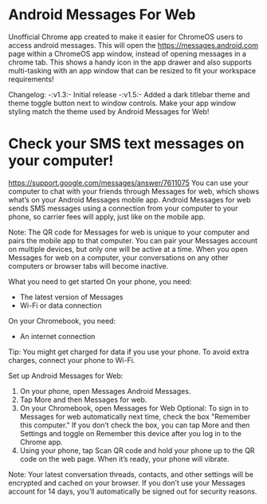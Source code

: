 
# Android Messages For Web
Unofficial Chrome app created to make it easier for ChromeOS users to access android messages.  This will open the https://messages.android.com page within a ChromeOS app window, instead of opening messages in a chrome tab.  This shows a handy icon in the app drawer and also supports multi-tasking with an app window that can be resized to fit your workspace requirements!

Changelog:
 -:v1.3:- Initial release
 -:v1.5:- Added a dark titlebar theme and theme toggle button next to window controls.  Make your app window styling match the theme used by Android Messages for Web!

# Check your SMS text messages on your computer!
https://support.google.com/messages/answer/7611075
You can use your computer to chat with your friends through Messages for web, which shows what’s on your Android Messages mobile app. Android Messages for web sends SMS messages using a connection from your computer to your phone, so carrier fees will apply, just like on the mobile app.

Note: The QR code for Messages for web is unique to your computer and pairs the mobile app to that computer. You can pair your Messages account on multiple devices, but only one will be active at a time. When you open Messages for web on a computer, your conversations on any other computers or browser tabs will become inactive.

What you need to get started
On your phone, you need:
 - The latest version of Messages
 - Wi-Fi or data connection

On your Chromebook, you need:
  - An internet connection

Tip: You might get charged for data if you use your phone. To avoid extra charges, connect your phone to Wi-Fi.

Set up Android Messages for Web:
  1) On your phone, open Messages Android Messages.
  2) Tap More and then Messages for web.
  3) On your Chromebook, open Messages for Web
        Optional: To sign in to Messages for web automatically next time, check the box "Remember
        this computer." If you don’t check the box, you can tap More and then Settings and toggle
        on Remember this device after you log in to the Chrome app.
  4) Using your phone, tap Scan QR code and hold your phone up to the QR code on the web page.
       When it’s ready, your phone will vibrate.

Note: Your latest conversation threads, contacts, and other settings will be encrypted and cached on your browser. If you don’t use your Messages account for 14 days, you’ll automatically be signed out for security reasons.
